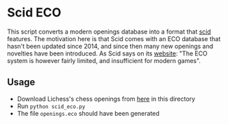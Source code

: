 # Scid ECO
This script converts a modern openings database into a format that [scid](https://scidvspc.sourceforge.net) features. The motivation here is that Scid comes with an ECO database that hasn't been updated since 2014, and since then many new openings and novelties have been introduced. As Scid says on its [website](https://scidvspc.sourceforge.net/doc/ECO.htm): "The ECO system is however fairly limited, and insufficient for modern games".

## Usage
- Download Lichess's chess openings from [here](https://github.com/lichess-org/chess-openings) in this directory
- Run `python scid_eco.py`
- The file `openings.eco` should have been generated